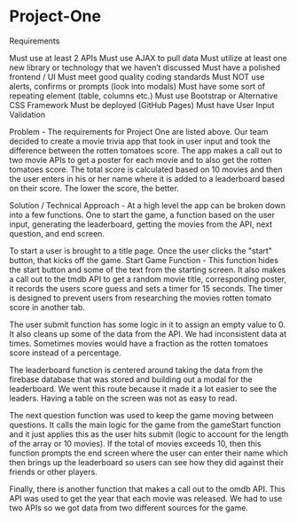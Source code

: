 # Project-One

Requirements

Must use at least 2 APIs
Must use AJAX to pull data
Must utilize at least one new library or technology that we haven’t discussed
Must have a polished frontend / UI
Must meet good quality coding standards
Must NOT use alerts, confirms or prompts (look into modals)
Must have some sort of repeating element (table, columns etc.)
Must use Bootstrap or Alternative CSS Framework
Must be deployed (GitHub Pages)
Must have User Input Validation

Problem - The requirements for Project One are listed above. Our team decided to create a movie trivia app that took in user input and took the difference between the rotten tomatoes score. The app makes a call out to two movie APIs to get a poster for each movie and to also get the rotten tomatoes score. The total score is calculated based on 10 movies and then the user enters in his or her name where it is added to a leaderboard based on their score. The lower the score, the better.  

Solution / Technical Approach - At a high level the app can be broken down into a few functions. One to start the game, a function based on the user input, generating the leaderboard, getting the movies from the API, next question, and end screen.


To start a user is brought to a title page. Once the user clicks the "start" button, that kicks off the game.
Start Game Function - This function hides the start button and some of the text from the starting screen. It also makes a call out to the tmdb API to get a random movie title, corresponding poster, it records the users score guess and sets a timer for 15 seconds. The timer is designed to prevent users from researching the movies rotten tomato score in another tab.

The user submit function has some logic in it to assign an empty value to 0. It also cleans up some of the data from the API. We had inconsistent data at times. Sometimes movies would have a fraction as the rotten tomatoes score instead of a percentage.

The leaderboard function is centered around taking the data from the firebase database that was stored and building out a modal for the leaderboard. We went this route because it made it a lot easier to see the leaders. Having a table on the screen was not as easy to read.

The next question function was used to keep the game moving between questions. It calls the main logic for the game from the gameStart function and it just applies this as the user hits submit (logic to account for the length of the array or 10 movies). If the total of movies exceeds 10, then this function prompts the end screen where the user can enter their name which then brings up the leaderboard so users can see how they did against their friends or other players.

Finally, there is another function that makes a call out to the omdb API. This API was used to get the year that each movie was released. We had to use two APIs so we got data from two different sources for the game.



